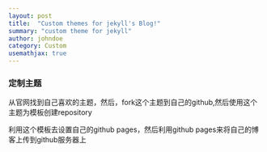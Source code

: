 ```yaml
---
layout: post
title:  "Custom themes for jekyll's Blog!"
summary: "custom theme for jekyll"
author: johndoe
category: Custom
usemathjax: true
---
```


### 定制主题

从官网找到自己喜欢的主题，然后，fork这个主题到自己的github,然后使用这个主题为模板创建repository

利用这个模板去设置自己的github pages，然后利用github pages来将自己的博客上传到github服务器上

